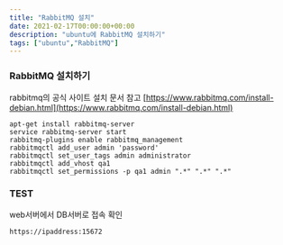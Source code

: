 ```yaml
---
title: "RabbitMQ 설치"
date: 2021-02-17T00:00:00+00:00
description: "ubuntu에 RabbitMQ 설치하기"
tags: ["ubuntu","RabbitMQ"]
---
```


### **RabbitMQ 설치하기**
rabbitmq의 공식 사이트 설치 문서 참고 [https://www.rabbitmq.com/install-debian.html](https://www.rabbitmq.com/install-debian.html)

```console
apt-get install rabbitmq-server
service rabbitmq-server start
rabbitmq-plugins enable rabbitmq_management
rabbitmqctl add_user admin 'password'
rabbitmqctl set_user_tags admin administrator
rabbitmqctl add_vhost qa1
rabbitmqctl set_permissions -p qa1 admin ".*" ".*" ".*"
```

### **TEST**  
web서버에서 DB서버로 접속 확인
```console
https://ipaddress:15672
```